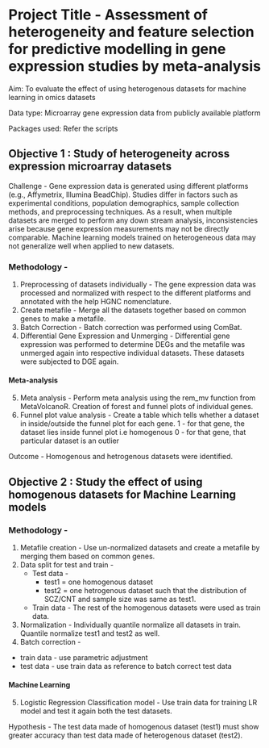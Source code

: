 # Project Title - Assessment of heterogeneity and feature selection for predictive modelling in gene expression studies by meta-analysis

Aim: To evaluate the effect of using heterogenous datasets for machine learning in omics datasets

Data type: Microarray gene expression data from publicly available platform

Packages used: Refer the scripts

## Objective 1 : Study of heterogeneity across expression microarray datasets

Challenge - Gene expression data is generated using different platforms (e.g., Affymetrix, Illumina BeadChip). Studies differ in factors such as experimental conditions, population demographics, sample collection methods, and preprocessing techniques. As a result, when multiple datasets are merged to perform any down stream analysis, inconsistencies arise because gene expression measurements may not be directly comparable. Machine learning models trained on heterogeneous data may not generalize well when applied to new datasets.

### Methodology - 
1. Preprocessing of datasets individually - The gene expression data was processed and normalized with respect to the different platforms and annotated with the help HGNC nomenclature. 
2. Create metafile - Merge all the datasets together based on common genes to make a metafile.
3. Batch Correction - Batch correction was performed using ComBat.
4. Differential Gene Expression and Unmerging -  Differential gene expression was performed to determine DEGs and the metafile was unmerged again into respective individual datasets. These datasets were subjected to DGE again.

#### Meta-analysis

5. Meta analysis - Perform meta analysis using the rem_mv function from MetaVolcanoR. Creation of forest and funnel plots of individual genes.
6. Funnel plot value analysis - Create a table which tells whether a dataset in inside/outside the funnel plot for each gene.
   1 - for that gene, the dataset lies inside funnel plot i.e homogenous
   0 - for that gene, that particular dataset is an outlier
   
Outcome - Homogenous and hetrogenous datasets were identified.

## Objective 2 : Study the effect of using homogenous datasets for Machine Learning models

### Methodology - 

1. Metafile creation - Use un-normalized datasets and create a metafile by merging them based on common genes.
2. Data split for test and train -
   - Test data -
       - test1 = one homogenous dataset
       - test2 = one hetrogenous dataset such that the distribution of SCZ/CNT and sample size was same as test1.
   - Train data - The rest of the homogenous datasets were used as train data.
3. Normalization - Individually quantile normalize all datasets in train. Quantile normalize test1 and test2 as well.
4. Batch correction -
  - train data - use parametric adjustment
  - test data -  use train data as reference to batch correct test data 

#### Machine Learning
5. Logistic Regression Classification model - Use train data for training LR model and test it again both the test datasets.
    
Hypothesis - The test data made of homogenous dataset (test1) must show greater accuracy than test data made of heterogenous dataset (test2).


